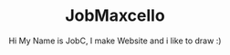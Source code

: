 ### <h1 align="center">JobMaxcello</h1>
<p align="center">
  Hi My Name is JobC, I make Website and i like to draw :)
</p>
